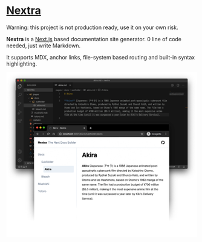 # [Nextra](https://nextra.vercel.app)

Warning: this project is not production ready, use it on your own risk.

**Nextra** is a [Next.js](https://nextjs.org) based documentation site generator. 0 line of code needed, just write Markdown.

It supports MDX, anchor links, file-system based routing and built-in syntax highlighting.

![](/public/demo.png)
